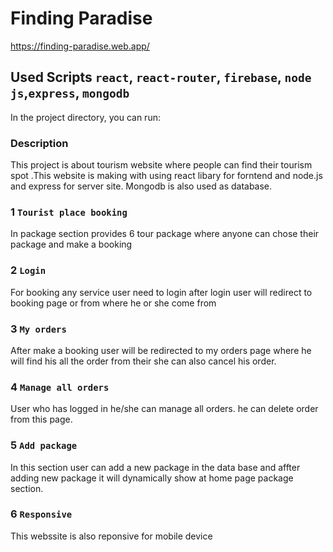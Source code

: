 # Finding Paradise

https://finding-paradise.web.app/

## Used Scripts `react`, `react-router`, `firebase`, `node js`,`express`, `mongodb`

In the project directory, you can run:

### Description

 This project is about tourism website where people can find their tourism spot .This website is making with using react libary for forntend and node.js and express for server site. Mongodb is also used as database.

###  1 `Tourist place booking`

 In package section provides 6 tour package where anyone can chose their package and make a booking

### 2 `Login`

 For booking any service user need to login after login user will redirect to booking page or from where he or she come from

### 3 `My orders`
After make a booking user will be redirected to my orders page where he will find his all the order from their she can also cancel his order.
### 4 `Manage all orders`
User who has logged in he/she can manage all orders. he can delete order from this page.
### 5 `Add package`
In this section user can add a new package in the data base and affter adding new package it will dynamically show at home page package section.
### 6 `Responsive`
This webssite is also reponsive for mobile device

 

 
